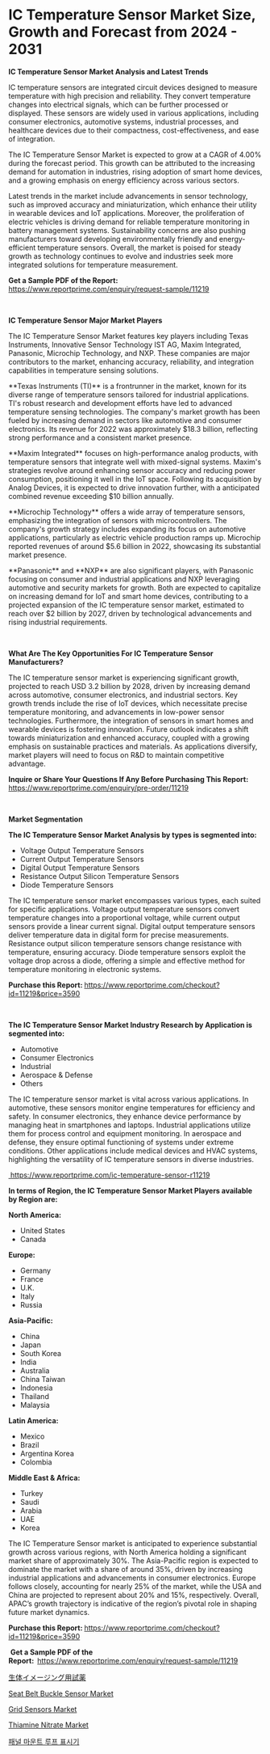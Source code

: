 <p><h1>IC Temperature Sensor Market Size, Growth and Forecast from 2024 - 2031</h1></p><p><strong>IC Temperature Sensor Market Analysis and Latest Trends</strong></p>
<p><p>IC temperature sensors are integrated circuit devices designed to measure temperature with high precision and reliability. They convert temperature changes into electrical signals, which can be further processed or displayed. These sensors are widely used in various applications, including consumer electronics, automotive systems, industrial processes, and healthcare devices due to their compactness, cost-effectiveness, and ease of integration.</p><p>The IC Temperature Sensor Market is expected to grow at a CAGR of 4.00% during the forecast period. This growth can be attributed to the increasing demand for automation in industries, rising adoption of smart home devices, and a growing emphasis on energy efficiency across various sectors. </p><p>Latest trends in the market include advancements in sensor technology, such as improved accuracy and miniaturization, which enhance their utility in wearable devices and IoT applications. Moreover, the proliferation of electric vehicles is driving demand for reliable temperature monitoring in battery management systems. Sustainability concerns are also pushing manufacturers toward developing environmentally friendly and energy-efficient temperature sensors. Overall, the market is poised for steady growth as technology continues to evolve and industries seek more integrated solutions for temperature measurement.</p></p>
<p><strong>Get a Sample PDF of the Report:&nbsp;</strong> <a href="https://www.reportprime.com/enquiry/request-sample/11219">https://www.reportprime.com/enquiry/request-sample/11219</a></p>
<p>&nbsp;</p>
<p><strong>IC Temperature Sensor Major Market Players</strong></p>
<p><p>The IC Temperature Sensor Market features key players including Texas Instruments, Innovative Sensor Technology IST AG, Maxim Integrated, Panasonic, Microchip Technology, and NXP. These companies are major contributors to the market, enhancing accuracy, reliability, and integration capabilities in temperature sensing solutions.</p><p>**Texas Instruments (TI)** is a frontrunner in the market, known for its diverse range of temperature sensors tailored for industrial applications. TI's robust research and development efforts have led to advanced temperature sensing technologies. The company's market growth has been fueled by increasing demand in sectors like automotive and consumer electronics. Its revenue for 2022 was approximately $18.3 billion, reflecting strong performance and a consistent market presence.</p><p>**Maxim Integrated** focuses on high-performance analog products, with temperature sensors that integrate well with mixed-signal systems. Maxim's strategies revolve around enhancing sensor accuracy and reducing power consumption, positioning it well in the IoT space. Following its acquisition by Analog Devices, it is expected to drive innovation further, with a anticipated combined revenue exceeding $10 billion annually.</p><p>**Microchip Technology** offers a wide array of temperature sensors, emphasizing the integration of sensors with microcontrollers. The company's growth strategy includes expanding its focus on automotive applications, particularly as electric vehicle production ramps up. Microchip reported revenues of around $5.6 billion in 2022, showcasing its substantial market presence.</p><p>**Panasonic** and **NXP** are also significant players, with Panasonic focusing on consumer and industrial applications and NXP leveraging automotive and security markets for growth. Both are expected to capitalize on increasing demand for IoT and smart home devices, contributing to a projected expansion of the IC temperature sensor market, estimated to reach over $2 billion by 2027, driven by technological advancements and rising industrial requirements.</p></p>
<p>&nbsp;</p>
<p><strong>What Are The Key Opportunities For IC Temperature Sensor Manufacturers?</strong></p>
<p><p>The IC temperature sensor market is experiencing significant growth, projected to reach USD 3.2 billion by 2028, driven by increasing demand across automotive, consumer electronics, and industrial sectors. Key growth trends include the rise of IoT devices, which necessitate precise temperature monitoring, and advancements in low-power sensor technologies. Furthermore, the integration of sensors in smart homes and wearable devices is fostering innovation. Future outlook indicates a shift towards miniaturization and enhanced accuracy, coupled with a growing emphasis on sustainable practices and materials. As applications diversify, market players will need to focus on R&D to maintain competitive advantage.</p></p>
<p><strong>Inquire or Share Your Questions If Any Before Purchasing This Report:</strong> <a href="https://www.reportprime.com/enquiry/pre-order/11219">https://www.reportprime.com/enquiry/pre-order/11219</a></p>
<p>&nbsp;</p>
<p><strong>Market Segmentation</strong></p>
<p><strong>The IC Temperature Sensor Market Analysis by types is segmented into:</strong></p>
<p><ul><li>Voltage Output Temperature Sensors</li><li>Current Output Temperature Sensors</li><li>Digital Output Temperature Sensors</li><li>Resistance Output Silicon Temperature Sensors</li><li>Diode Temperature Sensors</li></ul></p>
<p><p>The IC temperature sensor market encompasses various types, each suited for specific applications. Voltage output temperature sensors convert temperature changes into a proportional voltage, while current output sensors provide a linear current signal. Digital output temperature sensors deliver temperature data in digital form for precise measurements. Resistance output silicon temperature sensors change resistance with temperature, ensuring accuracy. Diode temperature sensors exploit the voltage drop across a diode, offering a simple and effective method for temperature monitoring in electronic systems.</p></p>
<p><strong>Purchase this Report:&nbsp;</strong><a href="https://www.reportprime.com/checkout?id=11219&price=3590">https://www.reportprime.com/checkout?id=11219&price=3590</a></p>
<p>&nbsp;</p>
<p><strong>The IC Temperature Sensor Market Industry Research by Application is segmented into:</strong></p>
<p><ul><li>Automotive</li><li>Consumer Electronics</li><li>Industrial</li><li>Aerospace & Defense</li><li>Others</li></ul></p>
<p><p>The IC temperature sensor market is vital across various applications. In automotive, these sensors monitor engine temperatures for efficiency and safety. In consumer electronics, they enhance device performance by managing heat in smartphones and laptops. Industrial applications utilize them for process control and equipment monitoring. In aerospace and defense, they ensure optimal functioning of systems under extreme conditions. Other applications include medical devices and HVAC systems, highlighting the versatility of IC temperature sensors in diverse industries.</p></p>
<p><a href="https://www.reportprime.com/ic-temperature-sensor-r11219">&nbsp;https://www.reportprime.com/ic-temperature-sensor-r11219</a></p>
<p><strong>In terms of Region, the IC Temperature Sensor Market Players available by Region are:</strong></p>
<p>
    <p> <strong> North America: </strong>
        <ul>
            <li>United States</li>
            <li>Canada</li>
        </ul>
        </p> 
    <p> <strong> Europe: </strong>
        <ul>
            <li>Germany</li>
            <li>France</li>
            <li>U.K.</li>
            <li>Italy</li>
            <li>Russia</li>
        </ul>
        </p> 
    <p> <strong> Asia-Pacific: </strong>
        <ul>
            <li>China</li>
            <li>Japan</li>
            <li>South Korea</li>
            <li>India</li>
            <li>Australia</li>
            <li>China Taiwan</li>
            <li>Indonesia</li>
            <li>Thailand</li>
            <li>Malaysia</li>
        </ul>
        </p> 
    <p> <strong> Latin America: </strong>
        <ul>
            <li>Mexico</li>
            <li>Brazil</li>
            <li>Argentina Korea</li>
            <li>Colombia</li>
        </ul>
        </p> 
    <p> <strong> Middle East & Africa: </strong>
        <ul>
            <li>Turkey</li>
            <li>Saudi</li>
            <li>Arabia</li>
            <li>UAE</li>
            <li>Korea</li>
        </ul>
    </p>
    </p>
<p><p>The IC Temperature Sensor market is anticipated to experience substantial growth across various regions, with North America holding a significant market share of approximately 30%. The Asia-Pacific region is expected to dominate the market with a share of around 35%, driven by increasing industrial applications and advancements in consumer electronics. Europe follows closely, accounting for nearly 25% of the market, while the USA and China are projected to represent about 20% and 15%, respectively. Overall, APAC’s growth trajectory is indicative of the region’s pivotal role in shaping future market dynamics.</p></p>
<p><strong>Purchase this Report: </strong><a href="https://www.reportprime.com/checkout?id=11219&price=3590">https://www.reportprime.com/checkout?id=11219&price=3590</a></p>
<p>&nbsp;<strong>Get a Sample PDF of the Report:&nbsp;&nbsp;</strong><a href="https://www.reportprime.com/enquiry/request-sample/11219">https://www.reportprime.com/enquiry/request-sample/11219</a></p>
<p><strong></strong></p>
<p><p><a href="https://medium.com/@mandysw5k1a/biological-imaging-reagent-market-%E3%81%AF-%E3%82%B3%E3%82%B9%E3%83%88%E7%AE%A1%E7%90%86%E3%81%A8%E5%8A%B9%E7%8E%87%E5%90%91%E4%B8%8A%E3%82%92%E5%84%AA%E5%85%88%E3%81%97%E3%81%BE%E3%81%99-%E3%81%95%E3%82%89%E3%81%AB-%E5%A0%B1%E5%91%8A%E6%9B%B8%E3%81%AF%E5%B8%82%E5%A0%B4%E3%81%AE%E9%9C%80%E8%A6%81%E9%9D%A2%E3%81%A8%E4%BE%9B%E7%B5%A6%E9%9D%A2%E3%81%AE%E4%B8%A1%E6%96%B9%E3%82%92%E3%82%AB%E3%83%90%E3%83%BC%E3%81%97%E3%81%A6%E3%81%84%E3%81%BE%E3%81%99-biological-e6a8d66631da">生体イメージング用試薬</a></p><p><a href="https://issuu.com/reportprime-2/docs/seat-belt-buckle-sensor-market-size_c9c7c1702be5fe">Seat Belt Buckle Sensor Market</a></p><p><a href="https://github.com/ChiragRP21/Market-Research-Report-List-6/blob/main/grid-sensors-market.md">Grid Sensors Market</a></p><p><a href="https://medium.com/@philipwolf32/the-thiamine-nitrate-market-report-analyzes-important-operational-and-performance-data-so-one-may-289f3673a517">Thiamine Nitrate Market</a></p><p><a href="https://medium.com/@fernandotryo5lson96765/%EC%84%B8%EA%B3%84-panel-mount-loop-indicators-market-%EC%9D%80-2024%EC%97%90%EC%84%9C-2031%EB%A1%9C-%EC%97%B0%ED%8F%89%EA%B7%A0-%EC%A6%9D%EA%B0%80%EC%9C%A8%EC%9D%84-%EB%B3%B4%EC%9D%BC-%EA%B2%83%EC%9C%BC%EB%A1%9C-%EC%98%88%EC%83%81%EB%90%A9%EB%8B%88%EB%8B%A4-3dc78ad5720a">패널 마운트 루프 표시기</a></p></p>